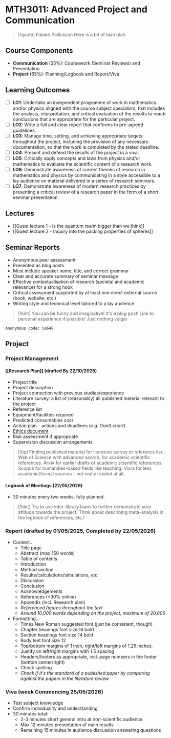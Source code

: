 # MTH3011: Advanced Project and Communication

> [!quote] Fabien Paillusson
> Here is a bit of blah blah

## Course Components

- **Communication** (35%): Coursework (Seminar Reviews) and Presentation
- **Project** (65%): Planning/Logbook and Report/Viva

## Learning Outcomes

- [ ] **LO1**: Undertake an independent programme of work in mathematics and/or physics aligned with the course subject specialism, that includes the analysis, interpretation, and critical evaluation of the results to reach conclusions that are appropriate for the particular project.
- [ ] **LO2**: Write a full and clear report that conforms to pre-agreed guidelines.
- [ ] **LO3**: Manage time, setting, and achieving appropriate targets throughout the project, including the provision of any necessary documentation, so that the work is completed by the stated deadline.
- [ ] **LO4**: Present and defend the results of the project in a viva.
- [ ] **LO5**: Critically apply concepts and laws from physics and/or mathematics to evaluate the scientific content of a research work.
- [ ] **LO6**: Demonstrate awareness of current themes of research in mathematics and physics by communicating in a style accessible to a lay audience on material delivered in a series of research seminars.
- [ ] **LO7**: Demonstrate awareness of modern research practices by presenting a critical review of a research paper in the form of a short seminar presentation.

## Lectures

- [[Guest lecture 1 - is the quantum realm bigger than we think]]
- [[Guest lecture 2 - Inquiry into the packing properties of spheres]]

## Seminar Reports

- Anonymous peer assessment
- Presented as blog posts
- Must include speaker name, title, and correct grammar
- Clear and accurate summary of seminar message
- Effective contextualisation of research (societal and academic relevance) for a strong hook
- Critical assessment supported by at least one direct external source (book, website, etc.)
- Writing style and technical level tailored to a lay audience

> [!hint] You can be funny and imaginative! It's a blog post! Link to personal experience if possible! Just nothing vulgar

```spoiler-block
Anonymous code: 58648
```

## Project

### Project Management

#### [[Research Plan]] (drafted By 22/10/2025)

- Project title
- Project description
- Project connection with previous studies/experience
- Literature survey: a list of (reasonably) all published material relevant to the project
- Reference list
- Equipment/facilities required
- Predicted consumables cost
- Action plan - actions and deadlines (*e.g. Gantt chart*)
- [Ethics document](https://ethicsapply.lincoln.ac.uk/)
- Risk assessment if appropriate
- Supervision discussion arrangements

> [!tip] Finding published material for literature survey or reference list…
> Web of Science with advanced search, for academic scientific references.
> Arxiv for earlier drafts of academic scientific references.
> Scopus for humanities-based fields like teaching.
> Vixra for less academic/formal sources - not really trusted at all.

#### Logbook of Meetings (22/05/2026)

- 30 minutes every two weeks, fully planned.

> [!hint] Try to use inter-library loans to further demonstrate your attitude towards the project! Think about describing meta-analysis in the logbook of references, etc.!

### Report (drafted by 01/05/2025, Completed by 22/05/2026)

- Content…
	- Title page
	- Abstract (max 150 words)
	- Table of contents
	- Introduction
	- Method section
	- Results/calculations/simulations, etc.
	- Discussion
	- Conclusion
	- Acknowledgements
	- References (<30% online)
	- Appendix (incl. Research plan)
	- *Referenced figures throughout the text*
	- *Around 10,000 words depending on the project, maximum of 20,000*
- Formatting…
	- Times New Roman suggested font (just be consistent, though)
	- Chapter headings font size 16 bold
	- Section headings font size 14 bold
	- Body text font size 12
	- Top/bottom margins of 1 inch, right/left margins of 1.25 inches.
	- Justify on left/right margins with 1.5 spacing
	- Headers/footers as appropriate, incl. page numbers in the footer (bottom center/right)
	- Check spelling
	- *Check if it's the standard of a published paper by comparing against the papers in the literature review*

### Viva (week Commencing 25/05/2026)

- Test subject knowledge
- Confirm individuality and understanding
- 30 minutes total:
	- 2-3 minutes short general intro at non-scientific audience
	- Max 12 minutes presentation of main results
	- Remaining 15 minutes in audience discussion answering questions
